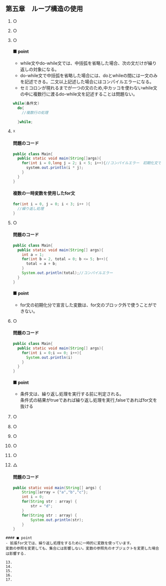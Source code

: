 ## 第五章　ループ構造の使用
1. ○  
2. ○  
3. ○  
    #### ■ point 
    - while文やdo-while文では、中括弧を省略した場合、次の文だけが繰り返しの対象になる。  
    - do-while文で中括弧を省略した場合には、doとwhileの間には一文のみを記述できる。二文以上記述した場合にはコンパイルエラーになる。  
    - セミコロンが現れるまでが一つの文のため,中カッコを使わないwhile文の中に複数行に渡るdo-while文を記述することは問題ない。  
    ``` java
    while(条件文)
      do{
        //複数行の処理
        
      }while;
    ```
4. ☓  
    #### 問題のコード   
    ```java
    public class Main{
      public static void main(String[]args){
        for(int i = 0,long j = 2; i < 5; i++){//コンパイルエラー　初期化文で複数の変数を宣言する場合、変数は同じ型でなければならない
          system.out.println(i * j);
        }
      }
    }
    
    ```
    #### 複数の一時変数を使用したfor文
    ``` java
    for(int i = 0, j = 0; i < 3; i++ ){
      //繰り返し処理
    }
    ````
5.  ○  
    #### 問題のコード
    ``` java
    public class Main{
      public static void main(String[] args){
        int a = 1;
        for(int b = 2, total = 0; b <= 5; b++){
          total = a + b;
        }
        System.out.println(total);//コンパイルエラー
      }
    }
    ```
    #### ■ point
    - for文の初期化分で宣言した変数は、for文のブロック外で使うことができない。
    
6. ○
    #### 問題のコード
    ``` java
    public class Main{
      public static void main(String[] args){
        for(int i = 0;i == 0; i++){
          System.out.println(i)
        }
      }
    }
    ```
     #### ■ point
     - 条件文は、繰り返し処理を実行する前に判定される。  
     条件式の結果がtrueであれば繰り返し処理を実行,falseであればfor文を抜ける  
7. ○　　
8. ○  
9. ○  
10. ○  
11. ○  
12. △  
     #### 問題のコード
    ```java
    public static void main(String[] args) {
		String[]array = {"a","b","c"};
		int i = 0;
		for(String str : array) {
			str = "d";
		}
		for(String str : array) {
			System.out.println(str);
		}
	}
  ```
  #### ■ point  
  - 拡張for文では、繰り返し処理をするために一時的に変数を使っています。  
  変数の参照を変更しても、集合には影響しない。変数の参照先のオブジェクトを変更した場合は影響する.
  
13.
14.
15.
16.
17.